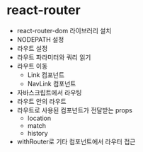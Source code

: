 # react-router
- react-router-dom 라이브러리 설치
- NODEPATH 설정
- 라우트 설정
- 라우트 파라미터와 쿼리 읽기
- 라우트 이동
  - Link 컴포넌트
  - NavLink 컴포넌트
- 자바스크립트에서 라우팅
- 라우트 안의 라우트
- 라우트로 사용된 컴포넌트가 전달받는 props
  - location
  - match
  - history
- withRouter로 기타 컴포넌트에서 라우터 접근
